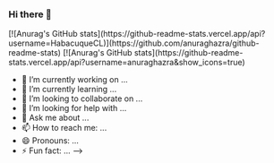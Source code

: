 ### Hi there 👋

<div>
  [![Anurag's GitHub stats](https://github-readme-stats.vercel.app/api?username=HabacuqueCL)](https://github.com/anuraghazra/github-readme-stats)
  [![Anurag's GitHub stats](https://github-readme-stats.vercel.app/api?username=anuraghazra&show_icons=true)
</div>



- 🔭 I’m currently working on ...
- 🌱 I’m currently learning ...
- 👯 I’m looking to collaborate on ...
- 🤔 I’m looking for help with ...
- 💬 Ask me about ...
- 📫 How to reach me: ...
- 😄 Pronouns: ...
- ⚡ Fun fact: ...
-->
